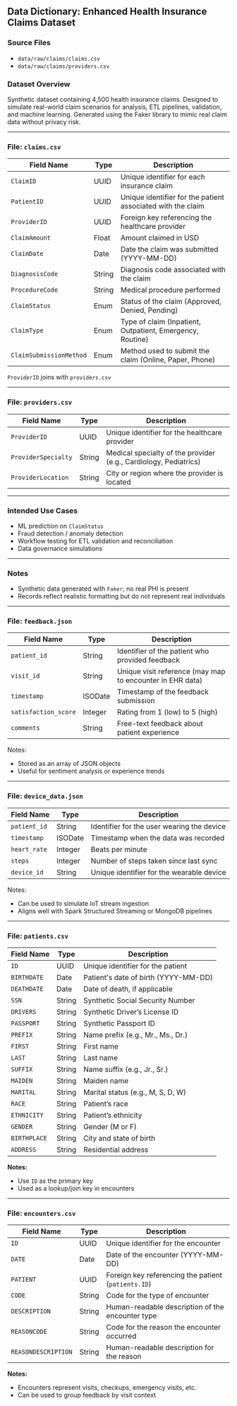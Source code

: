## Data Dictionary: Enhanced Health Insurance Claims Dataset

### Source Files
- `data/raw/claims/claims.csv`
- `data/raw/claims/providers.csv`

### Dataset Overview
Synthetic dataset containing 4,500 health insurance claims. Designed to simulate
real-world claim scenarios for analysis, ETL pipelines, validation, and machine
learning. Generated using the Faker library to mimic real claim data without
privacy risk.

---

### File: `claims.csv`

| Field Name             | Type     | Description                                                             |
|------------------------|----------|-------------------------------------------------------------------------|
| `ClaimID`              | UUID     | Unique identifier for each insurance claim                              |
| `PatientID`            | UUID     | Unique identifier for the patient associated with the claim             |
| `ProviderID`           | UUID     | Foreign key referencing the healthcare provider                         |
| `ClaimAmount`          | Float    | Amount claimed in USD                                                   |
| `ClaimDate`            | Date     | Date the claim was submitted (YYYY-MM-DD)                               |
| `DiagnosisCode`        | String   | Diagnosis code associated with the claim                                |
| `ProcedureCode`        | String   | Medical procedure performed                                             |
| `ClaimStatus`          | Enum     | Status of the claim (Approved, Denied, Pending)                         |
| `ClaimType`            | Enum     | Type of claim (Inpatient, Outpatient, Emergency, Routine)               |
| `ClaimSubmissionMethod`| Enum     | Method used to submit the claim (Online, Paper, Phone)                  |

`ProviderID` joins with `providers.csv`

---

### File: `providers.csv`

| Field Name             | Type     | Description                                                             |
|------------------------|----------|-------------------------------------------------------------------------|
| `ProviderID`           | UUID     | Unique identifier for the healthcare provider                           |
| `ProviderSpecialty`    | String   | Medical specialty of the provider (e.g., Cardiology, Pediatrics)        |
| `ProviderLocation`     | String   | City or region where the provider is located                            |

---

### Intended Use Cases
- ML prediction on `ClaimStatus`
- Fraud detection / anomaly detection
- Workflow testing for ETL validation and reconciliation
- Data governance simulations

---

### Notes
- Synthetic data generated with `Faker`; no real PHI is present
- Records reflect realistic formatting but do not represent real individuals

---

### File: `feedback.json`

| Field Name         | Type     | Description                                                        |
|--------------------|----------|--------------------------------------------------------------------|
| `patient_id`       | String   | Identifier of the patient who provided feedback                   |
| `visit_id`         | String   | Unique visit reference (may map to encounter in EHR data)         |
| `timestamp`        | ISODate  | Timestamp of the feedback submission                              |
| `satisfaction_score` | Integer | Rating from 1 (low) to 5 (high)                                    |
| `comments`         | String   | Free-text feedback about patient experience                       |

Notes:
- Stored as an array of JSON objects
- Useful for sentiment analysis or experience trends

---

### File: `device_data.json`

| Field Name         | Type     | Description                                                        |
|--------------------|----------|--------------------------------------------------------------------|
| `patient_id`       | String   | Identifier for the user wearing the device                         |
| `timestamp`        | ISODate  | Timestamp when the data was recorded                              |
| `heart_rate`       | Integer  | Beats per minute                                                   |
| `steps`            | Integer  | Number of steps taken since last sync                              |
| `device_id`        | String   | Unique identifier for the wearable device                          |

Notes:
- Can be used to simulate IoT stream ingestion
- Aligns well with Spark Structured Streaming or MongoDB pipelines

---

### File: `patients.csv`

| Field Name   | Type   | Description                                  |
|--------------|--------|----------------------------------------------|
| `ID`         | UUID   | Unique identifier for the patient            |
| `BIRTHDATE`  | Date   | Patient's date of birth (YYYY-MM-DD)         |
| `DEATHDATE`  | Date   | Date of death, if applicable                 |
| `SSN`        | String | Synthetic Social Security Number             |
| `DRIVERS`    | String | Synthetic Driver’s License ID                |
| `PASSPORT`   | String | Synthetic Passport ID                        |
| `PREFIX`     | String | Name prefix (e.g., Mr., Ms., Dr.)            |
| `FIRST`      | String | First name                                   |
| `LAST`       | String | Last name                                    |
| `SUFFIX`     | String | Name suffix (e.g., Jr., Sr.)                 |
| `MAIDEN`     | String | Maiden name                                  |
| `MARITAL`    | String | Marital status (e.g., M, S, D, W)            |
| `RACE`       | String | Patient’s race                               |
| `ETHNICITY`  | String | Patient’s ethnicity                          |
| `GENDER`     | String | Gender (M or F)                              |
| `BIRTHPLACE` | String | City and state of birth                      |
| `ADDRESS`    | String | Residential address                          |

**Notes:**
- Use `ID` as the primary key
- Used as a lookup/join key in encounters

---

### File: `encounters.csv`

| Field Name         | Type   | Description                                              |
|--------------------|--------|----------------------------------------------------------|
| `ID`               | UUID   | Unique identifier for the encounter                      |
| `DATE`             | Date   | Date of the encounter (YYYY-MM-DD)                       |
| `PATIENT`          | UUID   | Foreign key referencing the patient (`patients.ID`)      |
| `CODE`             | String | Code for the type of encounter                           |
| `DESCRIPTION`      | String | Human-readable description of the encounter type         |
| `REASONCODE`       | String | Code for the reason the encounter occurred               |
| `REASONDESCRIPTION`| String | Human-readable description for the reason                |

**Notes:**
- Encounters represent visits, checkups, emergency visits, etc.
- Can be used to group feedback by visit context